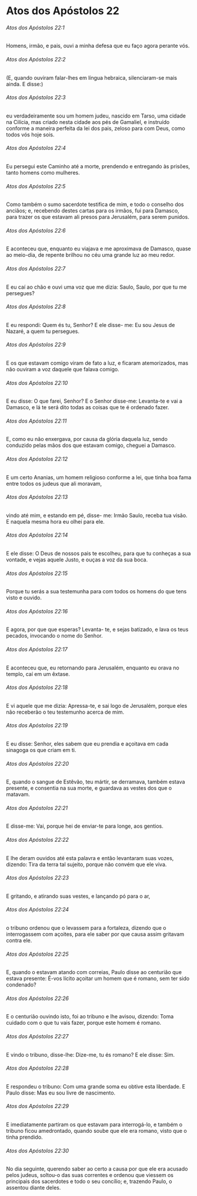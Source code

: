 # Atos dos Apóstolos 22

###### Atos dos Apóstolos 22:1

Homens, irmão, e pais, ouvi a minha defesa que eu faço agora perante vós.

###### Atos dos Apóstolos 22:2

(E, quando ouviram falar-lhes em língua hebraica, silenciaram-se mais ainda. E disse:)

###### Atos dos Apóstolos 22:3

eu verdadeiramente sou um homem judeu, nascido em Tarso, uma cidade na Cilícia, mas criado nesta cidade aos pés de Gamaliel, e instruído conforme a maneira perfeita da lei dos pais, zeloso para com Deus, como todos vós hoje sois.

###### Atos dos Apóstolos 22:4

Eu persegui este Caminho até a morte, prendendo e entregando às prisões, tanto homens como mulheres.

###### Atos dos Apóstolos 22:5

Como também o sumo sacerdote testifica de mim, e todo o conselho dos anciãos; e, recebendo destes cartas para os irmãos, fui para Damasco, para trazer os que estavam ali presos para Jerusalém, para serem punidos.

###### Atos dos Apóstolos 22:6

E aconteceu que, enquanto eu viajava e me aproximava de Damasco, quase ao meio-dia, de repente brilhou no céu uma grande luz ao meu redor.

###### Atos dos Apóstolos 22:7

E eu caí ao chão e ouvi uma voz que me dizia: Saulo, Saulo, por que tu me persegues?

###### Atos dos Apóstolos 22:8

E eu respondi: Quem és tu, Senhor? E ele disse- me: Eu sou Jesus de Nazaré, a quem tu persegues.

###### Atos dos Apóstolos 22:9

E os que estavam comigo viram de fato a luz, e ficaram atemorizados, mas não ouviram a voz daquele que falava comigo.

###### Atos dos Apóstolos 22:10

E eu disse: O que farei, Senhor? E o Senhor disse-me: Levanta-te e vai a Damasco, e lá te será dito todas as coisas que te é ordenado fazer.

###### Atos dos Apóstolos 22:11

E, como eu não enxergava, por causa da glória daquela luz, sendo conduzido pelas mãos dos que estavam comigo, cheguei a Damasco.

###### Atos dos Apóstolos 22:12

E um certo Ananias, um homem religioso conforme a lei, que tinha boa fama entre todos os judeus que ali moravam,

###### Atos dos Apóstolos 22:13

vindo até mim, e estando em pé, disse- me: Irmão Saulo, receba tua visão. E naquela mesma hora eu olhei para ele.

###### Atos dos Apóstolos 22:14

E ele disse: O Deus de nossos pais te escolheu, para que tu conheças a sua vontade, e vejas aquele Justo, e ouças a voz da sua boca.

###### Atos dos Apóstolos 22:15

Porque tu serás a sua testemunha para com todos os homens do que tens visto e ouvido.

###### Atos dos Apóstolos 22:16

E agora, por que que esperas? Levanta- te, e sejas batizado, e lava os teus pecados, invocando o nome do Senhor.

###### Atos dos Apóstolos 22:17

E aconteceu que, eu retornando para Jerusalém, enquanto eu orava no templo, caí em um êxtase.

###### Atos dos Apóstolos 22:18

E vi aquele que me dizia: Apressa-te, e sai logo de Jerusalém, porque eles não receberão o teu testemunho acerca de mim.

###### Atos dos Apóstolos 22:19

E eu disse: Senhor, eles sabem que eu prendia e açoitava em cada sinagoga os que criam em ti.

###### Atos dos Apóstolos 22:20

E, quando o sangue de Estêvão, teu mártir, se derramava, também estava presente, e consentia na sua morte, e guardava as vestes dos que o matavam.

###### Atos dos Apóstolos 22:21

E disse-me: Vai, porque hei de enviar-te para longe, aos gentios.

###### Atos dos Apóstolos 22:22

E lhe deram ouvidos até esta palavra e então levantaram suas vozes, dizendo: Tira da terra tal sujeito, porque não convém que ele viva.

###### Atos dos Apóstolos 22:23

E gritando, e atirando suas vestes, e lançando pó para o ar,

###### Atos dos Apóstolos 22:24

o tribuno ordenou que o levassem para a fortaleza, dizendo que o interrogassem com açoites, para ele saber por que causa assim gritavam contra ele.

###### Atos dos Apóstolos 22:25

E, quando o estavam atando com correias, Paulo disse ao centurião que estava presente: É-vos lícito açoitar um homem que é romano, sem ter sido condenado?

###### Atos dos Apóstolos 22:26

E o centurião ouvindo isto, foi ao tribuno e lhe avisou, dizendo: Toma cuidado com o que tu vais fazer, porque este homem é romano.

###### Atos dos Apóstolos 22:27

E vindo o tribuno, disse-lhe: Dize-me, tu és romano? E ele disse: Sim.

###### Atos dos Apóstolos 22:28

E respondeu o tribuno: Com uma grande soma eu obtive esta liberdade. E Paulo disse: Mas eu sou livre de nascimento.

###### Atos dos Apóstolos 22:29

E imediatamente partiram os que estavam para interrogá-lo, e também o tribuno ficou amedrontado, quando soube que ele era romano, visto que o tinha prendido.

###### Atos dos Apóstolos 22:30

No dia seguinte, querendo saber ao certo a causa por que ele era acusado pelos judeus, soltou-o das suas correntes e ordenou que viessem os principais dos sacerdotes e todo o seu concílio; e, trazendo Paulo, o assentou diante deles.

